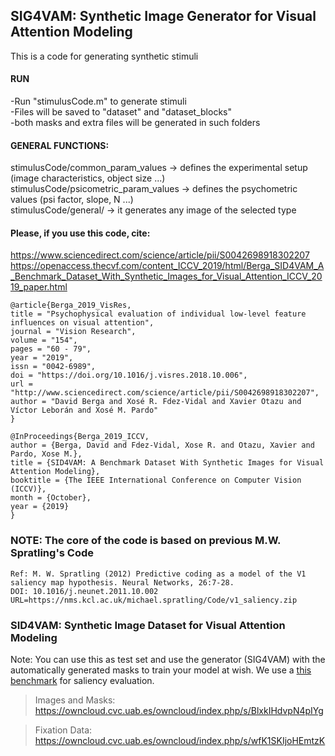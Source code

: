 SIG4VAM: Synthetic Image Generator for Visual Attention Modeling
---
This is a code for generating synthetic stimuli
#### RUN

-Run "stimulusCode.m" to generate stimuli<br/>
-Files will be saved to "dataset" and "dataset_blocks"<br/>
-both masks and extra files will be generated in such folders

#### GENERAL FUNCTIONS:

stimulusCode/common_param_values -> defines the experimental setup (image characteristics, object size ...)<br/>
stimulusCode/psicometric_param_values -> defines the psychometric values (psi factor, slope, N ...)<br/>
stimulusCode/general/ -> it generates any image of the selected type

#### Please, if you use this code, cite:
https://www.sciencedirect.com/science/article/pii/S0042698918302207
https://openaccess.thecvf.com/content_ICCV_2019/html/Berga_SID4VAM_A_Benchmark_Dataset_With_Synthetic_Images_for_Visual_Attention_ICCV_2019_paper.html

````
@article{Berga_2019_VisRes,
title = "Psychophysical evaluation of individual low-level feature influences on visual attention",
journal = "Vision Research",
volume = "154",
pages = "60 - 79",
year = "2019",
issn = "0042-6989",
doi = "https://doi.org/10.1016/j.visres.2018.10.006",
url = "http://www.sciencedirect.com/science/article/pii/S0042698918302207",
author = "David Berga and Xosé R. Fdez-Vidal and Xavier Otazu and Víctor Leborán and Xosé M. Pardo"
}

@InProceedings{Berga_2019_ICCV,
author = {Berga, David and Fdez-Vidal, Xose R. and Otazu, Xavier and Pardo, Xose M.},
title = {SID4VAM: A Benchmark Dataset With Synthetic Images for Visual Attention Modeling},
booktitle = {The IEEE International Conference on Computer Vision (ICCV)},
month = {October},
year = {2019}
}

````
### NOTE: The core of the code is based on previous M.W. Spratling's Code
	Ref: M. W. Spratling (2012) Predictive coding as a model of the V1 saliency map hypothesis. Neural Networks, 26:7-28. 
	DOI: 10.1016/j.neunet.2011.10.002
	URL=https://nms.kcl.ac.uk/michael.spratling/Code/v1_saliency.zip

### SID4VAM: Synthetic Image Dataset for Visual Attention Modeling
Note: You can use this as test set and use the generator (SIG4VAM) with the automatically generated masks to train your model at wish. We use a [this benchmark](https://github.com/dberga/saliency) for saliency evaluation.

> Images and Masks: https://owncloud.cvc.uab.es/owncloud/index.php/s/BlxkIHdvpN4pIYg

> Fixation Data: https://owncloud.cvc.uab.es/owncloud/index.php/s/wfK1SKIjoHEmtzK

